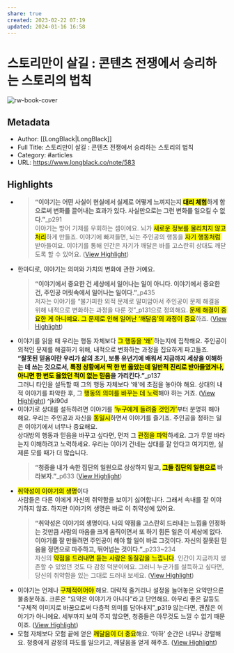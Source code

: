 ```yaml
---
share: true
created: 2023-02-22 07:19
updated: 2024-01-16 16:58
---
```


# 스토리만이 살길 : 콘텐츠 전쟁에서 승리하는 스토리의 법칙

![rw-book-cover](https://longblack-contens.s3.ap-northeast-2.amazonaws.com/image/20230213/16762676959cbcd2237a4e2e5cfb9061684533df0b.jpg)

## Metadata
- Author: [[LongBlack|LongBlack]]
- Full Title: 스토리만이 살길 : 콘텐츠 전쟁에서 승리하는 스토리의 법칙
- Category: #articles
- URL: https://www.longblack.co/note/583

## Highlights
- > **“이야기는 어떤 사실이 현실에서 실제로 어떻게 느껴지는지 <mark class="hltr-red">대리 체험</mark>하게 함으로써 변화를 끌어내는 효과가 있다. 사실만으로는 그런 변화를 일으킬 수 없다.”**_p291  
  이야기는 방어 기제를 우회하는 셈이에요. 뇌가 <mark class="hltr-red">새로운 정보를 물리치지 않고 처리</mark>하게 만들죠. 이야기에 빠져들면, 뇌는 주인공의 행동을 <mark class="hltr-red">자기 행동처럼</mark> 받아들여요. 이야기를 통해 인간은 자기가 깨달은 바를 고스란히 상대도 깨닫도록 할 수 있어요. ([View Highlight](https://read.readwise.io/read/01gsqg5xfgxad5j3v4a8qj46nc))
- 한마디로, 이야기는 의미와 가치의 변화에 관한 거예요.
  > **“이야기에서 중요한 건 세상에서 일어나는 일이 아니다. 이야기에서 중요한 건, 주인공 머릿속에서 일어나는 일이다.”**_p435  
  저자는 이야기를 “불가피한 외적 문제로 말미암아서 주인공이 문제 해결을 위해 내적으로 변화하는 과정을 다룬 것”_p131으로 정의해요. <mark class="hltr-red">문제 해결이 중요한 게 아니예요. 그 문제로 인해 일어난 ‘깨달음’의 과정이 중요</mark>하죠. ([View Highlight](https://read.readwise.io/read/01gsqg8v2h83myxcqzdvfdaqvt))
- 이야기를 읽을 때 우리는 행동 자체보다 <mark class="hltr-red">그 행동을 ‘왜’ </mark>하는지에 집착해요. 주인공이 외적인 문제를 해결하기 위해, 내적으로 변화하는 과정을 집요하게 파고들죠.  
  **“잘못된 믿음이란 우리가 삶의 초기, 보통 유년기에 배워서 지금까지 세상을 이해하는 데 쓰는 것으로서, <mark class="hltr-red">특정 상황에서 딱 한 번 옳았는데 일반적 진리로 받아들였거나, 아니면 한 번도 옳았던 적이 없는 믿음</mark>을 가리킨다.”**_p137  
  그러니 타인을 설득할 때 그의 행동 자체보다 ‘왜’에 초점을 놓아야 해요. 상대의 내적 이야기를 파악한 후, 그 <mark class="hltr-red">행동의 의미를 바꾸는 데 노력</mark>해야 하는 거죠. ([View Highlight](https://read.readwise.io/read/01gsqgcrw3jncajydr7geszmw8)) ^jki90d
- 이야기로 상대를 설득하려면 이야기를 <mark class="hltr-red">‘누구에게 들려줄 것인가’</mark>부터 분명히 해야 해요. 우리는 주인공과 자신을 <mark class="hltr-red">동일시</mark>하면서 이야기를 즐기죠. 주인공을 정하는 일은 이야기에서 너무나 중요해요.  
  상대방의 행동과 믿음을 바꾸고 싶다면, 먼저 그 <mark class="hltr-red">관점을 파악</mark>하세요. 그가 무얼 바라는지 이해하려고 노력하세요. 우리는 이야기 건네는 상대를 잘 안다고 여기지만, 실제론 모를 때가 더 많습니다.
  > **“청중을 내가 속한 집단의 일원으로 상상하지 말고, <mark class="hltr-red">그들 집단의 일원으로</mark> 바라보자.”**_p633 ([View Highlight](https://read.readwise.io/read/01gsqgf2zd4nja38q4xx1c344d))
- <mark class="hltr-red">취약성이 이야기의 생명</mark>이다  
  사람들은 다른 이에게 자신의 취약함을 보이기 싫어합니다. 그래서 속내를 잘 이야기하지 않죠. 하지만 이야기의 생명은 바로 이 취약성에 있어요.
  > **“취약성은 이야기의 생명이다. 나의 약점을 고스란히 드러내는 느낌을 인정하는 것만큼 사람의 마음을 크게 움직이면서 또 하기 힘든 일은 이 세상에 없다. 이야기를 잘 만들려면 주인공이 해야 할 일이 바로 그것이다. 자신의 잘못된 믿음을 정면으로 마주하고, 뛰어넘는 것이다.”**_p233~234  
  자신의 <mark class="hltr-red">약점을 드러내면 듣는 사람은 동질감을 느낍니다</mark>. 인간이 지금까지 생존할 수 있었던 것도 다 감정 덕분이에요. 그러니 누군가를 설득하고 싶다면, 당신의 취약함을 있는 그대로 드러내 보세요. ([View Highlight](https://read.readwise.io/read/01gsqghh6d03bpv7cxnn8mrydx))
- 이야기는 언제나 <mark class="hltr-red">구체적이어야 </mark>해요. 대략적 줄거리나 설정을 늘어놓은 요약만으론 불충분하죠. 크론은 “요약은 이야기가 아니다”라고 단언해요. 아무리 좋은 갈등도 “구체적 이미지로 바꿈으로써 다층적 의미를 담아내지”_p319 않는다면, 괜찮은 이야기가 아니에요. 세부까지 보여 주지 않으면, 청중들은 아무것도 느낄 수 없기 때문이죠. ([View Highlight](https://read.readwise.io/read/01gsqgnj4r2xzvqp94zjjj58q9))
- 모험 자체보다 모험 끝에 얻은 <mark class="hltr-red">깨달음이 더 중요</mark>해요. ‘아하’ 순간은 너무나 강렬해요. 청중에게 감정의 파도를 일으키고, 깨달음을 얻게 해주죠. ([View Highlight](https://read.readwise.io/read/01gsqgsq1g8ye9gkkvcr509hza))
